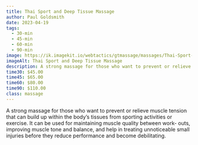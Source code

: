 ```yaml
---
title: Thai Sport and Deep Tissue Massage
author: Paul Goldsmith
date: 2023-04-19
tags:
  - 30-min
  - 45-min
  - 60-min
  - 90-min
image: https://ik.imagekit.io/webtactics/gtmassage/massages/Thai-Sport-and-Deep-Tissue-Massage.jpg
imageAlt: Thai Sport and Deep Tissue Massage
description: A strong massage for those who want to prevent or relieve muscle tension that can build up within the body’s tissues from sporting activities or exercise.
time30: $45.00
time45: $65.00
time60: $80.00
time90: $110.00
class: massage
---
```


A strong massage for those who want to prevent or relieve muscle tension that can build up within the body’s tissues from sporting activities or exercise. It can be used for maintaining muscle quality between work- outs, improving muscle tone and balance, and help in treating unnoticeable small injuries before they reduce performance and become debilitating.
